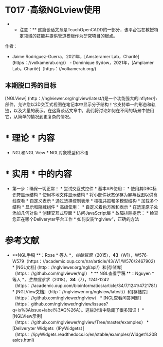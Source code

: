 # T017 ·高级NGLview使用

* * 注意：** 这篇谈话文章是TeachOpenCADD的一部分，该平台旨在教授特定领域的技能并提供管道模板作为研究项目的起点。

作者：

- Jaime Rodríguez-Guerra，2021年，[Amsteramer Lab，Charité] (https：//volkamerab.org/） - Dominique Sydow，2021年，[Amplamer Lab，Charité]（https：//volkamerab.org/)

 ## 本期脱口秀的目标

[NGLView] (http：//nglviewer.org/nglview/latest/)是一个功能强大的Inflyter小部件，允许您以3D交互式视图在笔记本中显示分子结构！它支持单一的形态和轨迹，以及大量的表示。在这篇谈话文章中，我们将讨论如何在不同的场景中使用它，从简单的情况到更复杂的情况。

 # * 理论 * 内容

* NGL和NGL View * NGL对象模型和术语

 # * 实用 * 中的内容

* 第一步：确保一切正常！ * 尝试交互式控件 * 基本API使用： * 使用其DBC标识符显示结构 * 使用本地文件显示结构 * 将小部件状态保存为屏幕截图以供离线查看 * 自定义表示 * 通过选择控制表示 * 核磁共振和多模型结构 * 加载多个结构 * 显示和隐藏组件 * 高级使用： * 自定义着色方案和表示 * 在选定原子处添加几何对象 * 创建交互式界面 * 访问JavaScript层 * 故障排除提示： * 检查您正在哪个Deliveryter平台工作 * 如何安装“nglview”，正确的方法

 # 参考文献

* **NGL手稿 **：Rose * 等人 *，<i>核酸资源</i>（2015），<b>43</b>（W1），W576-W579（https：//academic.oup.com/nar/article/43/W1/W576/2467902） * [NGL文档] (http：//nglviewer.org/ngl/api/）和[存储库]（https：//github.com/nglviewer/ngl） * ** NGL查看手稿 **：Nguyen * 等人 *，<i>生物信息学</i>（2018），<b>34</b>（7），1241-1242（https：//academic.oup.com/bioinformatics/article/34/7/1241/4721781） * [NGLView文档]（http：//nglviewer.org/nglview/latest/）和[存储库]（https：//github.com/nglviewer/nglview） * [NGL查看问答问题]（https：github.com/nglviewer/nglview/issues? q=is%3Aissue+label%3AQ%26A）。这些对话中隐藏了很多知识！ * [NGLView示例]（https：//github.com/nglviewer/nglview/Tree/master/examples） * [Deliveryter Widgets（IPyWidgets）]（https：//ipyWidgets.readthedocs.io/en/stable/examples/Widget%20Basics.html) 